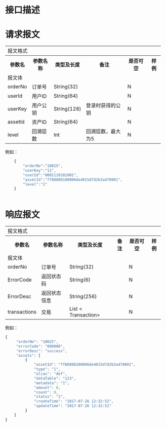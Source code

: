 # 接口描述



# 请求报文
<table>
        <tr>
            <td colspan="6">报文格式</td>
        </tr>
        <tr>
            <th>参数名</th>
            <th>参数名称</th>
            <th>类型及长度</th>
            <th>备注</th>
            <th>是否可空</th>
            <th>样例</th>
        </tr>
        <tr>
             <td colspan="6">报文体</td>
        </tr>
        <tr>
            <td>orderNo</td>
            <td>订单号</td>
            <td>String(32)</td>
            <td></td>
            <td>N</td>
            <td></td>
        </tr>
        <tr>
            <td>userId</td>
            <td>用户ID</td>
            <td>String(64)</td>
            <td></td>
            <td>N</td>
            <td></td>
        </tr>
        <tr>
            <td>userKey</td>
            <td>用户公钥</td>
            <td>String(128)</td>
            <td>登录时获得的公钥</td>
            <td>N</td>
            <td></td>
        </tr>
        <tr>
            <td>assetId</td>
            <td>资产ID</td>
            <td>String(64)</td>
            <td></td>
            <td>N</td>
            <td></td>
        </tr>
        <tr>
            <td>level</td>
            <td>回溯层数</td>
            <td>Int</td>
            <td>回溯层数，最大为5</td>
            <td>N</td>
            <td></td>
        </tr>
</table>

例如：
``` javascript
    {
        "orderNo":"10025",
        "userKey":"11",
        "userId":"0001110101001",
        "assetId":"ff80808100006de4015d7d2b3a470001",
        "level":"1"
    }
 
```

# 响应报文

<table>
        <tr>
            <td colspan="6">报文格式</td>
        </tr>
        <tr>
            <th>参数名</th>
            <th>参数名称</th>
            <th>类型及长度</th>
            <th>备注</th>
            <th>是否可空</th>
            <th>样例</th>
        </tr>
        <tr>
             <td colspan="6">报文体</td>
        </tr>
        <tr>
            <td>orderNo</td>
            <td>订单号</td>
            <td>String(32)</td>
            <td></td>
            <td>N</td>
            <td></td>
        </tr>
         <tr>
            <td>ErrorCode</td>
            <td>返回状态码</td>
            <td>String(6)</td>
            <td></td>
            <td>N</td>
            <td></td>
        </tr>
        <tr>
            <td>ErrorDesc</td>
            <td>返回状态信息</td>
            <td>String(256)</td>
            <td></td>
            <td>N</td>
            <td></td>
        </tr>
        <tr>
            <td>transactions</td>
            <td>交易</td>
            <td>List < Transaction></td>
            <td></td>
            <td>N</td>
            <td></td>
        </tr>
</table>

例如：
``` javascript
{
     "orderNo": "10025",
     "errorCode": "000000",
     "errorDesc": "success",
     "assets": [
         {
             "assetId": "ff80808100006de4015d7d2b3a470001",
             "type": "1",
             "alias": "def",
             "dataTable": "123",
             "metadata": "1",
             "amount": 0,
             "count": 0,
             "status": "1",
             "createTime": "2017-07-26 12:32:52",
             "updateTime": "2017-07-26 12:32:52"
         }
    ]
}
```